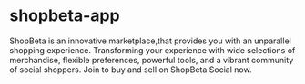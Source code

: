 # shopbeta-app
ShopBeta is an innovative marketplace,that provides you with an unparallel shopping experience. Transforming your experience with wide selections of merchandise, flexible preferences, powerful tools, and a vibrant community of social shoppers. Join to buy and sell on ShopBeta Social now.